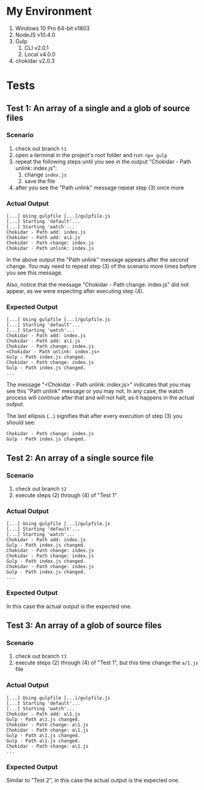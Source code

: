 # My Environment

1. Windows 10 Pro 64-bit v1803
2. NodeJS v10.4.0
3. Gulp
   1. CLI v2.0.1
   2. Local v4.0.0
4. chokidar v2.0.3

# Tests

## Test 1: An array of a single and a glob of source files

### Scenario

1. check out branch `t1`
2. open a terminal in the project's root folder and run: `npx gulp`
3. repeat the following steps until you see in the output "Chokidar - Path unlink: index.js":
   1. change `index.js`
   2. save the file
4. after you see the "Path unlink" message repeat step (3) once more

### Actual Output

```
[...] Using gulpfile [...]/gulpfile.js
[...] Starting 'default'...
[...] Starting 'watch'...
Chokidar - Path add: index.js
Chokidar - Path add: a\1.js
Chokidar - Path change: index.js
Chokidar - Path unlink: index.js
```

In the above output the "Path unlink" message appears after the second change. You may need to repeat step (3) of the scenario more times before you see this message.

Also, notice that the message "Chokidar - Path change: index.js" did not appear, as we were expecting after executing step (4).

### Expected Output

```
[...] Using gulpfile [...]/gulpfile.js
[...] Starting 'default'...
[...] Starting 'watch'...
Chokidar - Path add: index.js
Chokidar - Path add: a\1.js
Chokidar - Path change: index.js
<Chokidar - Path unlink: index.js>
Gulp - Path index.js changed.
Chokidar - Path change: index.js
Gulp - Path index.js changed.
...
```

The message "\<Chokidar - Path unlink: index.js\>" indicates that you may see this "Path unlink" message or you may not. In any case, the watch process will continue after that and will not halt, as it happens in the actual output.

The last ellipsis (...) signifies that after every execution of step (3) you should see:

```
Chokidar - Path change: index.js
Gulp - Path index.js changed.
```

## Test 2: An array of a single source file

### Scenario

1. check out branch `t2`
2. execute steps (2) through (4) of "Test 1"

### Actual Output

```
[...] Using gulpfile [...]/gulpfile.js
[...] Starting 'default'...
[...] Starting 'watch'...
Chokidar - Path add: index.js
Gulp - Path index.js changed.
Chokidar - Path change: index.js
Chokidar - Path change: index.js
Gulp - Path index.js changed.
Chokidar - Path change: index.js
Gulp - Path index.js changed.
...
```

### Expected Output

In this case the actual output is the expected one.

## Test 3: An array of a glob of source files

### Scenario

1. check out branch `t3`
2. execute steps (2) through (4) of "Test 1", but this time change the `a/1.js` file

### Actual Output

```
[...] Using gulpfile [...]/gulpfile.js
[...] Starting 'default'...
[...] Starting 'watch'...
Chokidar - Path add: a\1.js
Gulp - Path a\1.js changed.
Chokidar - Path change: a\1.js
Chokidar - Path change: a\1.js
Gulp - Path a\1.js changed.
Gulp - Path a\1.js changed.
Chokidar - Path change: a\1.js
...
```

### Expected Output

Similar to "Test 2", in this case the actual output is the expected one.
